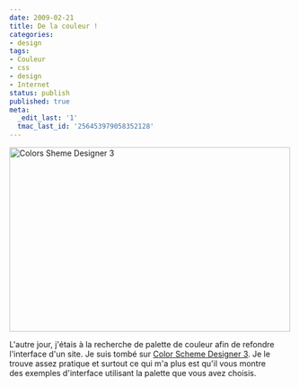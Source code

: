 ```yaml
---
date: 2009-02-21
title: De la couleur !
categories:
- design
tags:
- Couleur
- css
- design
- Internet
status: publish
published: true
meta:
  _edit_last: '1'
  tmac_last_id: '256453979058352128'
---
```

<img class="alignnone size-medium wp-image-1035" title="Colors Sheme Designer 3" src="https://dlgjp9x71cipk.cloudfront.net/2009/02/colorschemedesigner3-500x328.png" alt="Colors Sheme Designer 3" width="500" height="328" />

L'autre jour, j'étais à la recherche de palette de couleur afin de refondre l'interface d'un site. Je suis tombé sur <a title="Lien vers le site colorschemedesigner.com/" href="https://colorschemedesigner.com/">Color Scheme Designer 3</a>. Je le trouve assez pratique et surtout ce qui m'a plus est qu'il vous montre des exemples d'interface utilisant la palette que vous avez choisis.
